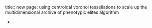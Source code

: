 title:: new page: using centroidal voronoi tessellations to scale up the
multidimensional archive of phenotypic elites algorithm

-